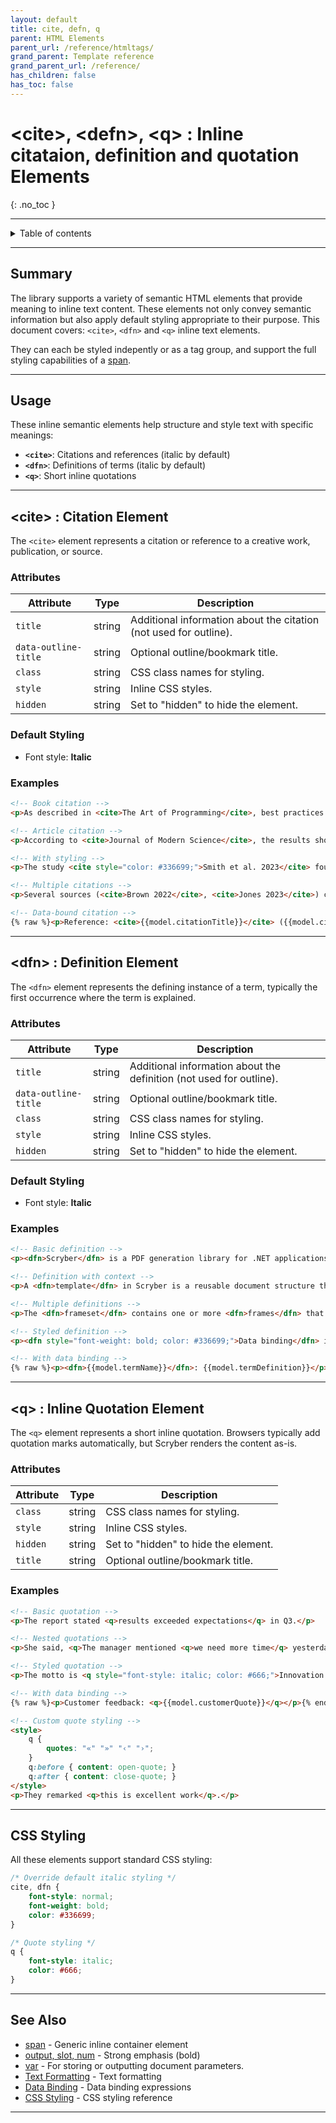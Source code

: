 ```yaml
---
layout: default
title: cite, defn, q
parent: HTML Elements
parent_url: /reference/htmltags/
grand_parent: Template reference
grand_parent_url: /reference/
has_children: false
has_toc: false
---
```


# &lt;cite&gt;, &lt;defn&gt;, &lt;q&gt; : Inline citataion, definition and quotation Elements
{: .no_toc }

---

<details markdown="block">
  <summary>
    Table of contents
  </summary>
  {: .text-delta }
- TOC
{: toc}
</details>

---

## Summary

The library supports a variety of semantic HTML elements that provide meaning to inline text content. These elements not only convey semantic information but also apply default styling appropriate to their purpose. This document covers: `<cite>`, `<dfn>` and `<q>` inline text elements.

They can each be styled indepently or as a tag group, and support the full styling capabilities of a [span](html_span_element.html).

---

## Usage

These inline semantic elements help structure and style text with specific meanings:

- **`<cite>`**: Citations and references (italic by default)
- **`<dfn>`**: Definitions of terms (italic by default)
- **`<q>`**: Short inline quotations

---

## &lt;cite&gt; : Citation Element

The `<cite>` element represents a citation or reference to a creative work, publication, or source.

### Attributes

| Attribute | Type | Description |
|-----------|------|-------------|
| `title` | string | Additional information about the citation (not used for outline). |
| `data-outline-title` | string | Optional outline/bookmark title. |
| `class` | string | CSS class names for styling. |
| `style` | string | Inline CSS styles. |
| `hidden` | string | Set to "hidden" to hide the element. |

### Default Styling

- Font style: **Italic**

### Examples

```html
<!-- Book citation -->
<p>As described in <cite>The Art of Programming</cite>, best practices include...</p>

<!-- Article citation -->
<p>According to <cite>Journal of Modern Science</cite>, the results show...</p>

<!-- With styling -->
<p>The study <cite style="color: #336699;">Smith et al. 2023</cite> found that...</p>

<!-- Multiple citations -->
<p>Several sources (<cite>Brown 2022</cite>, <cite>Jones 2023</cite>) confirm this.</p>

<!-- Data-bound citation -->
{% raw %}<p>Reference: <cite>{{model.citationTitle}}</cite> ({{model.citationYear}})</p>{% endraw %}
```

---

## &lt;dfn&gt; : Definition Element

The `<dfn>` element represents the defining instance of a term, typically the first occurrence where the term is explained.

### Attributes

| Attribute | Type | Description |
|-----------|------|-------------|
| `title` | string | Additional information about the definition (not used for outline). |
| `data-outline-title` | string | Optional outline/bookmark title. |
| `class` | string | CSS class names for styling. |
| `style` | string | Inline CSS styles. |
| `hidden` | string | Set to "hidden" to hide the element. |

### Default Styling

- Font style: **Italic**

### Examples

```html
<!-- Basic definition -->
<p><dfn>Scryber</dfn> is a PDF generation library for .NET applications.</p>

<!-- Definition with context -->
<p>A <dfn>template</dfn> in Scryber is a reusable document structure that can be populated with dynamic data.</p>

<!-- Multiple definitions -->
<p>The <dfn>frameset</dfn> contains one or more <dfn>frames</dfn> that reference content sources.</p>

<!-- Styled definition -->
<p><dfn style="font-weight: bold; color: #336699;">Data binding</dfn> is the process of connecting template elements to data sources.</p>

<!-- With data binding -->
{% raw %}<p><dfn>{{model.termName}}</dfn>: {{model.termDefinition}}</p>{% endraw %}
```

---

## &lt;q&gt; : Inline Quotation Element

The `<q>` element represents a short inline quotation. Browsers typically add quotation marks automatically, but Scryber renders the content as-is.

### Attributes

| Attribute | Type | Description |
|-----------|------|-------------|
| `class` | string | CSS class names for styling. |
| `style` | string | Inline CSS styles. |
| `hidden` | string | Set to "hidden" to hide the element. |
| `title` | string | Optional outline/bookmark title. |

### Examples

```html
<!-- Basic quotation -->
<p>The report stated <q>results exceeded expectations</q> in Q3.</p>

<!-- Nested quotations -->
<p>She said, <q>The manager mentioned <q>we need more time</q> yesterday</q>.</p>

<!-- Styled quotation -->
<p>The motto is <q style="font-style: italic; color: #666;">Innovation through collaboration</q>.</p>

<!-- With data binding -->
{% raw %}<p>Customer feedback: <q>{{model.customerQuote}}</q></p>{% endraw %}

<!-- Custom quote styling -->
<style>
    q {
        quotes: "«" "»" "‹" "›";
    }
    q:before { content: open-quote; }
    q:after { content: close-quote; }
</style>
<p>They remarked <q>this is excellent work</q>.</p>
```

---



## CSS Styling

All these elements support standard CSS styling:

```css
/* Override default italic styling */
cite, dfn {
    font-style: normal;
    font-weight: bold;
    color: #336699;
}

/* Quote styling */
q {
    font-style: italic;
    color: #666;
}
```

---

## See Also

- [span](html_span_elelemts.html) - Generic inline container element
- [output, slot, num](html_output_slot_num_elements.html) - Strong emphasis (bold)
- [var](html_var_element.html) - For storing or outputting document parameters.
- [Text Formatting](/library/templates/text.html) - Text formatting
- [Data Binding](/library/binding/) - Data binding expressions
- [CSS Styling](/library/styles/) - CSS styling reference

---
